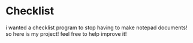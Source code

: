 # Checklist
i wanted a checklist program to stop having to make notepad documents! so here is my project! feel free to help improve it!
